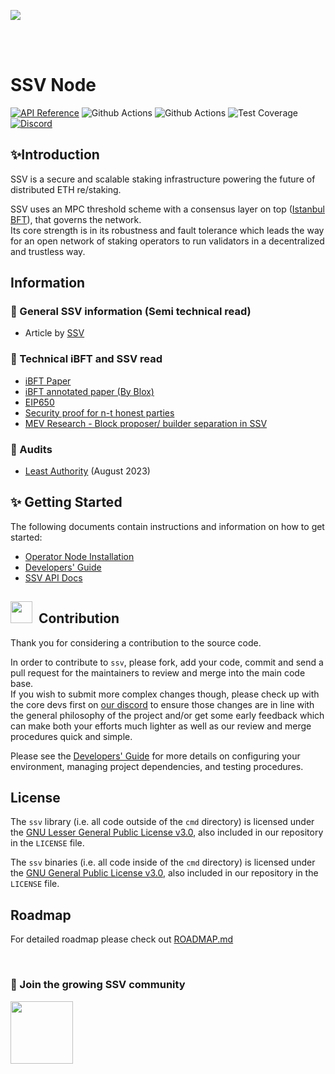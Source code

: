 [<img src="https://i.ibb.co/cvn41hw/GIthub-banners.png" >](https://ssv.network/)

<br>
<br>

# SSV Node

[![API Reference](https://img.shields.io/badge/API%20Reference-blue)](https://pkg.go.dev/github.com/ssvlabs/ssv)
![Github Actions](https://github.com/ethereum/eth2-ssv/actions/workflows/full-test.yml/badge.svg?branch=stage)
![Github Actions](https://github.com/ethereum/eth2-ssv/actions/workflows/lint.yml/badge.svg?branch=stage)
![Test Coverage](./docs/resources/cov-badge.svg)
[![Discord](https://img.shields.io/badge/discord-join%20chat-blue.svg)](https://discord.gg/eDXSP9R)

[comment]: <> ([![Go Report Card]&#40;https://goreportcard.com/badge/github.com/ethereum/eth2-ssv&#41;]&#40;https://goreportcard.com/report/github.com/ethereum/eth2-ssv&#41;)

[comment]: <> ([![Travis]&#40;https://travis-ci.com/ethereum/eth2-ssv.svg?branch=stage&#41;]&#40;https://travis-ci.com/ethereum/eth2-ssv&#41;)

## ✨Introduction

SSV is a secure and scalable staking infrastructure powering the future of distributed ETH re/staking.

SSV uses an MPC threshold scheme with a consensus layer on top ([Istanbul BFT](https://arxiv.org/pdf/2002.03613.pdf)),
that governs the network. \
Its core strength is in its robustness and fault tolerance which leads the way for an open network of staking operators
to run validators in a decentralized and trustless way.

## Information

### 🔷 General SSV information (Semi technical read)

- Article by [SSV](https://medium.com/bloxstaking/an-introduction-to-secret-shared-validators-ssv-for-ethereum-2-0-faf49efcabee)

### 🔷 Technical iBFT and SSV read

- [iBFT Paper](https://arxiv.org/pdf/2002.03613.pdf)
- [iBFT annotated paper (By Blox)](./ibft/IBFT.md)
- [EIP650](https://github.com/ethereum/EIPs/issues/650)
- [Security proof for n-t honest parties](https://notes.ethereum.org/DYU-NrRBTxS3X0fu_MidnA)
- [MEV Research - Block proposer/ builder separation in SSV](https://hackmd.io/DHt98PC_S_60NbnW4Wgssg)

### 🔷 Audits

- [Least Authority](/audits/Least%20Authority.pdf) (August 2023)

## ✨ Getting Started

The following documents contain instructions and information on how to get started:

- [Operator Node Installation](https://docs.ssv.network/run-a-node/operator-node/installation)
- [Developers' Guide](./docs/DEV_GUIDE.md)
- [SSV API Docs](https://ssvlabs.github.io/ssv/)

## <img src="https://github.com/Anmol-Baranwal/Cool-GIFs-For-GitHub/assets/74038190/fa83eeb9-f4e2-4d85-93f0-688af11babf8" width="35">&nbsp; Contribution

Thank you for considering a contribution to the source code.

In order to contribute to `ssv`, please fork, add your code, commit and send a pull request
for the maintainers to review and merge into the main code base.\
If you wish to submit more complex changes though, please check up with the core devs first on [our discord](https://discord.gg/eDXSP9R)
to ensure those changes are in line with the general philosophy of the project and/or get
some early feedback which can make both your efforts much lighter as well as our review
and merge procedures quick and simple.

Please see the [Developers' Guide](./docs/DEV_GUIDE.md)
for more details on configuring your environment, managing project dependencies, and
testing procedures.

## License

The `ssv` library (i.e. all code outside of the `cmd` directory) is licensed under the
[GNU Lesser General Public License v3.0](https://www.gnu.org/licenses/lgpl-3.0.en.html),
also included in our repository in the `LICENSE` file.

The `ssv` binaries (i.e. all code inside of the `cmd` directory) is licensed under the
[GNU General Public License v3.0](https://www.gnu.org/licenses/gpl-3.0.en.html), also
included in our repository in the `LICENSE` file.

## Roadmap

For detailed roadmap please check out [ROADMAP.md](./ROADMAP.md)

<BR>

### 📌 Join the growing SSV community

 <a href="https://discord.gg/ssvnetworkofficial" target="_blank">
<img src="https://user-images.githubusercontent.com/74038190/221352968-ac6f7b24-ed9a-4d00-a045-710caa6fc834.gif" width="100">
 </a>
<br><br>
